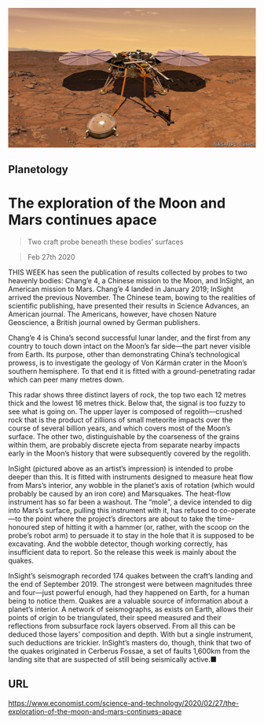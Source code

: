 ![](./images/20200229_STP003_0.jpg)

## Planetology

# The exploration of the Moon and Mars continues apace

> Two craft probe beneath these bodies’ surfaces

> Feb 27th 2020

THIS WEEK has seen the publication of results collected by probes to two heavenly bodies: Chang’e 4, a Chinese mission to the Moon, and InSight, an American mission to Mars. Chang’e 4 landed in January 2019; InSight arrived the previous November. The Chinese team, bowing to the realities of scientific publishing, have presented their results in Science Advances, an American journal. The Americans, however, have chosen Nature Geoscience, a British journal owned by German publishers.

Chang’e 4 is China’s second successful lunar lander, and the first from any country to touch down intact on the Moon’s far side—the part never visible from Earth. Its purpose, other than demonstrating China’s technological prowess, is to investigate the geology of Von Kármán crater in the Moon’s southern hemisphere. To that end it is fitted with a ground-penetrating radar which can peer many metres down.

This radar shows three distinct layers of rock, the top two each 12 metres thick and the lowest 16 metres thick. Below that, the signal is too fuzzy to see what is going on. The upper layer is composed of regolith—crushed rock that is the product of zillions of small meteorite impacts over the course of several billion years, and which covers most of the Moon’s surface. The other two, distinguishable by the coarseness of the grains within them, are probably discrete ejecta from separate nearby impacts early in the Moon’s history that were subsequently covered by the regolith.

InSight (pictured above as an artist’s impression) is intended to probe deeper than this. It is fitted with instruments designed to measure heat flow from Mars’s interior, any wobble in the planet’s axis of rotation (which would probably be caused by an iron core) and Marsquakes. The heat-flow instrument has so far been a washout. The “mole”, a device intended to dig into Mars’s surface, pulling this instrument with it, has refused to co-operate—to the point where the project’s directors are about to take the time-honoured step of hitting it with a hammer (or, rather, with the scoop on the probe’s robot arm) to persuade it to stay in the hole that it is supposed to be excavating. And the wobble detector, though working correctly, has insufficient data to report. So the release this week is mainly about the quakes.

InSight’s seismograph recorded 174 quakes between the craft’s landing and the end of September 2019. The strongest were between magnitudes three and four—just powerful enough, had they happened on Earth, for a human being to notice them. Quakes are a valuable source of information about a planet’s interior. A network of seismographs, as exists on Earth, allows their points of origin to be triangulated, their speed measured and their reflections from subsurface rock layers observed. From all this can be deduced those layers’ composition and depth. With but a single instrument, such deductions are trickier. InSight’s masters do, though, think that two of the quakes originated in Cerberus Fossae, a set of faults 1,600km from the landing site that are suspected of still being seismically active.■

## URL

https://www.economist.com/science-and-technology/2020/02/27/the-exploration-of-the-moon-and-mars-continues-apace

